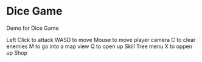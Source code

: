 # Dice Game
 Demo for Dice Game

Left Click to attack
WASD to move
Mouse to move player camera
C to clear enemies
M to go into a map view
Q to open up Skill Tree menu
X to oppen up Shop